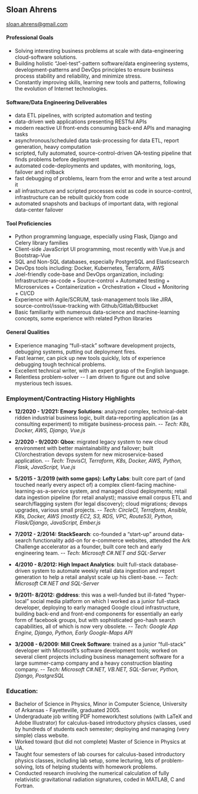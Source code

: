 ## Sloan Ahrens
sloan.ahrens@gmail.com

#### Professional Goals
- Solving interesting business problems at scale with data-engineering cloud-software solutions.
- Building holistic “Joel-test”-pattern software/data engineering systems, development-patterns and DevOps principles to ensure business process stability and reliability, and minimize stress.
- Constantly improving skills, learning new tools and patterns, following the evolution of Internet technologies.

#### Software/Data Engineering Deliverables
- data ETL pipelines, with scripted automation and testing
- data-driven web applications presenting RESTful APIs
- modern reactive UI front-ends consuming back-end APIs and managing tasks
- asynchronous/scheduled data task-processing for data ETL, report generation, heavy computation
- scripted, fully automated, source-control-driven QA-testing pipeline that finds problems before deployment
- automated code-deployments and updates, with monitoring, logs, failover and rollback
- fast debugging of problems, learn from the error and write a test around it
- all infrastructure and scripted processes exist as code in source-control, infrastructure can be rebuilt quickly from code
- automated snapshots and backups of important data, with regional data-center failover

#### Tool Proficiencies
- Python programming language, especially using Flask, Django and Celery library families
- Client-side JavaScript UI programming, most recently with Vue.js and Bootstrap-Vue
- SQL and Non-SQL databases, especially PostgreSQL and Elasticsearch
- DevOps tools including: Docker, Kubernetes, Terraform, AWS
- Joel-friendly code-base and DevOps organization, including: Infrastructure-as-code + Source-control + Automated testing + Microservices + Containerization + Orchestration + Cloud + Monitoring + CI/CD
- Experience with Agile/SCRUM, task-management tools like JIRA, source-control/issue-tracking with Github/Gitlab/Bitbucket
- Basic familiarity with numerous data-science and machine-learning concepts, some experience with related Python libraries

#### General Qualities
- Experience managing “full-stack” software development projects, debugging systems, putting out deployment fires.
- Fast learner, can pick up new tools quickly, lots of experience debugging tough technical problems.
- Excellent technical writer, with an expert grasp of the English language.
- Relentless problem-solver -- I am driven to figure out and solve mysterious tech issues.

### Employment/Contracting History Highlights

- **12/2020 - 1/2021: Emory Solutions**: analyzed complex, technical-debt ridden industrial business logic, built data-reporting application (as a consulting experiment) to mitigate business-process pain.
-- *Tech: K8s, Docker, AWS, Django, Vue.js*

- **2/2020 - 9/2020: Qbox**: migrated legacy system to new cloud environment with better maintainability and failover; built CI/orchestration devops system for new microservice-based application.
-- *Tech: TravisCI, Terraform, K8s, Docker, AWS, Python, Flask, JavaScript, Vue.js*

- **5/2015 - 3/2019 (with some gaps): Lofty Labs**: built core part of (and touched nearly every aspect of) a complex client-facing machine-learning-as-a-service system, and managed cloud deployments; retail data ingestion pipeline (for retail analyst); massive email corpus ETL and search/flagging system (for legal discovery); cloud migrations; devops upgrades, various small projects.
-- *Tech: CircleCI, Terraform, Ansible, K8s, Docker, AWS (mostly EC2, S3, RDS, VPC, Route53), Python, Flask/Django, JavaScript, Ember.js*

- **7/2012 - 2/2014: StackSearch**: co-founded a “start-up” around data-search functionality add-on for e-commerce websites, attended the Ark Challenge accelerator as a founder, built core tech and early engineering team.
-- *Tech: Microsoft C#.NET and SQL-Server*

- **4/2010 - 8/2012: High Impact Analytics**: built full-stack database-driven system to automate weekly retail data ingestion and report generation to help a retail analyst scale up his client-base.
-- *Tech: Microsoft C#.NET and SQL-Server*

- **9/2011- 8/2012: @ddress**: this was a well-funded but ill-fated “hyper-local” social media platform on which I worked as a junior full-stack developer, deploying to early managed Google cloud infrastructure, building back-end and front-end components for essentially an early form of facebook groups, but with sophisticated geo-hash search capabilities, all of which is now very obsolete.
-- *Tech: Google App Engine, Django, Python, Early Google-Maps API*

- **3/2008 - 6/2009: Mill Creek Software**: trained as a junior “full-stack” developer with Microsoft’s software development tools; worked on several client projects including business management software for a large summer-camp company and a heavy construction blasting company.
-- *Tech: Microsoft C#.NET, VB.NET, SQL-Server, Python, Django, PostgreSQL*

### Education:

- Bachelor of Science in Physics, Minor in Computer Science, University of Arkansas -
Fayetteville, graduated 2005.
- Undergraduate job writing PDF homework/test solutions (with LaTeX and Adobe Illustrator) for calculus-based introductory physics classes, used by hundreds of students each semester; deploying and managing (very simple) class website.
- Worked toward (but did not complete) Master of Science in Physics at UA.
- Taught four semesters of lab courses for calculus-based introductory physics classes, including lab setup, some lecturing, lots of problem-solving, lots of helping students with homework problems.
- Conducted research involving the numerical calculation of fully relativistic gravitational
radiation signatures, coded in MATLAB, C and Fortran.